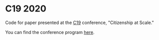 # C19 2020
Code for paper presented at the [C19](https://www.c19society.org/) conference, "Citizenship at Scale."

You can find the conference program [here](https://c19conference.wordpress.com/program/).
